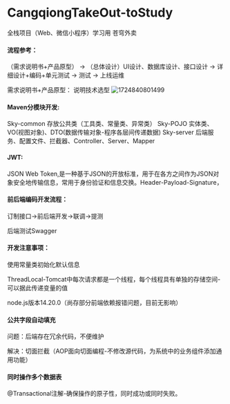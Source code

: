 # CangqiongTakeOut-toStudy
全栈项目（Web、微信小程序）学习用
苍穹外卖

#### 流程参考：

（需求说明书+产品原型） -> （总体设计）UI设计、数据库设计、接口设计 -> 详细设计+编码+单元测试 -> 测试 -> 上线运维

需求说明书+产品原型：
说明技术选型
![1724840801499](https://github.com/user-attachments/assets/8b9b0c40-2b96-4ef7-8dc4-98a81c5a58b4)

#### Maven分模块开发:

Sky-common 存放公共类（工具类、常量类、异常类）
Sky-POJO 实体类、VO(视图对象)、DTO(数据传输对象-程序各层间传递数据)
Sky-server 后端服务、配置文件、拦截器、Controller、Server、Mapper

#### JWT:

JSON Web Token,是一种基于JSON的开放标准，用于在各方之间作为JSON对象安全地传输信息，常用于身份验证和信息交换。Header-Payload-Signature，

#### 前后端编码开发流程：

订制接口->前后端开发->联调->提测

后端测试Swagger

#### 开发注意事项：

使用常量类初始化默认信息

ThreadLocal-Tomcat中每次请求都是一个线程，每个线程具有单独的存储空间-可以据此传递变量的值

node.js版本14.20.0（尚存部分前端依赖报错问题，目前无影响）

#### 公共字段自动填充

问题：后端存在冗余代码，不便维护

解决：切面拦截（AOP面向切面编程-不修改源代码，为系统中的业务组件添加通用功能）

#### 同时操作多个数据表

@Transactional注解-确保操作的原子性，同时成功或同时失败。
